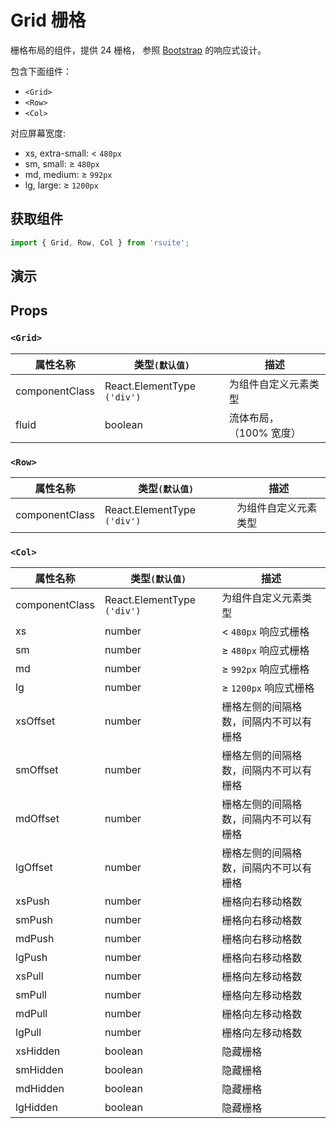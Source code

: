 # Grid 栅格 [<i class="rs-icon rs-icon-edit2" ></i>](https://github.com/rsuite/rsuite.github.io/blob/master/src/components/grid/index.md)

栅格布局的组件，提供 24 栅格， 参照 [Bootstrap](https://getbootstrap.com/docs/3.3/css/) 的响应式设计。

包含下面组件：

* `<Grid>`
* `<Row>`
* `<Col>`

对应屏幕宽度:

* xs, extra-small: < `480px`
* sm, small: ≥ `480px`
* md, medium: ≥ `992px`
* lg, large: ≥ `1200px`

## 获取组件

```js
import { Grid, Row, Col } from 'rsuite';
```

## 演示

<!--{demo}-->

## Props

### `<Grid>`

| 属性名称       | 类型`(默认值)`              | 描述                     |
| -------------- | --------------------------- | ------------------------ |
| componentClass | React.ElementType `('div')` | 为组件自定义元素类型     |
| fluid          | boolean                     | 流体布局， （100% 宽度） |

### `<Row>`

| 属性名称       | 类型`(默认值)`              | 描述                 |
| -------------- | --------------------------- | -------------------- |
| componentClass | React.ElementType `('div')` | 为组件自定义元素类型 |

### `<Col>`

| 属性名称       | 类型`(默认值)`              | 描述                                   |
| -------------- | --------------------------- | -------------------------------------- |
| componentClass | React.ElementType `('div')` | 为组件自定义元素类型                   |
| xs             | number                      | < `480px` 响应式栅格                   |
| sm             | number                      | ≥ `480px` 响应式栅格                   |
| md             | number                      | ≥ `992px` 响应式栅格                   |
| lg             | number                      | ≥ `1200px` 响应式栅格                  |
| xsOffset       | number                      | 栅格左侧的间隔格数，间隔内不可以有栅格 |
| smOffset       | number                      | 栅格左侧的间隔格数，间隔内不可以有栅格 |
| mdOffset       | number                      | 栅格左侧的间隔格数，间隔内不可以有栅格 |
| lgOffset       | number                      | 栅格左侧的间隔格数，间隔内不可以有栅格 |
| xsPush         | number                      | 栅格向右移动格数                       |
| smPush         | number                      | 栅格向右移动格数                       |
| mdPush         | number                      | 栅格向右移动格数                       |
| lgPush         | number                      | 栅格向右移动格数                       |
| xsPull         | number                      | 栅格向左移动格数                       |
| smPull         | number                      | 栅格向左移动格数                       |
| mdPull         | number                      | 栅格向左移动格数                       |
| lgPull         | number                      | 栅格向左移动格数                       |
| xsHidden       | boolean                     | 隐藏栅格                               |
| smHidden       | boolean                     | 隐藏栅格                               |
| mdHidden       | boolean                     | 隐藏栅格                               |
| lgHidden       | boolean                     | 隐藏栅格                               |

